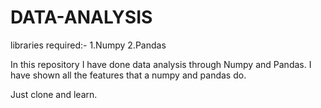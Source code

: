 # DATA-ANALYSIS
libraries required:- 
    1.Numpy
    2.Pandas
    
In this repository I have done data analysis through Numpy and Pandas.
I have shown all the features that a numpy and pandas do.

Just clone and learn.
